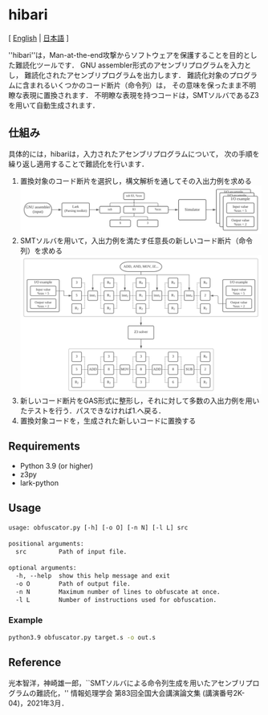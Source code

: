 # hibari
[ [English](README.md) | [日本語](README.ja.md) ]

''hibari''は，Man-at-the-end攻撃からソフトウェアを保護することを目的とした難読化ツールです．
GNU assembler形式のアセンブリプログラムを入力とし，
難読化されたアセンブリプログラムを出力します．
難読化対象のプログラムに含まれるいくつかのコード断片（命令列）は，
その意味を保ったまま不明瞭な表現に置換されます．
不明瞭な表現を持つコードは，SMTソルバであるZ3を用いて自動生成されます．

## 仕組み
具体的には，hibariは，入力されたアセンブリプログラムについて，
次の手順を繰り返し適用することで難読化を行います．

1. 置換対象のコード断片を選択し，構文解析を通してその入出力例を求める
![docs/flow.pdf](docs/flow.svg)
1. SMTソルバを用いて，入出力例を満たす任意長の新しいコード断片（命令列）を求める
![docs/SMT-flow.pdf](docs/SMT-flow.svg)
1. 新しいコード断片をGAS形式に整形し，それに対して多数の入出力例を用いたテストを行う．パスできなければ1.へ戻る．
1. 置換対象コードを，生成された新しいコードに置換する

## Requirements
* Python 3.9 (or higher)
* z3py
* lark-python

## Usage
```
usage: obfuscator.py [-h] [-o O] [-n N] [-l L] src

positional arguments:
  src         Path of input file.

optional arguments:
  -h, --help  show this help message and exit
  -o O        Path of output file.
  -n N        Maximum number of lines to obfuscate at once.
  -l L        Number of instructions used for obfuscation.
```

### Example
```bash
python3.9 obfuscator.py target.s -o out.s
```

## Reference
光本智洋，神崎雄一郎，``SMTソルバによる命令列生成を用いたアセンブリプログラムの難読化，'' 情報処理学会 第83回全国大会講演論文集 (講演番号2K-04)，2021年3月．
